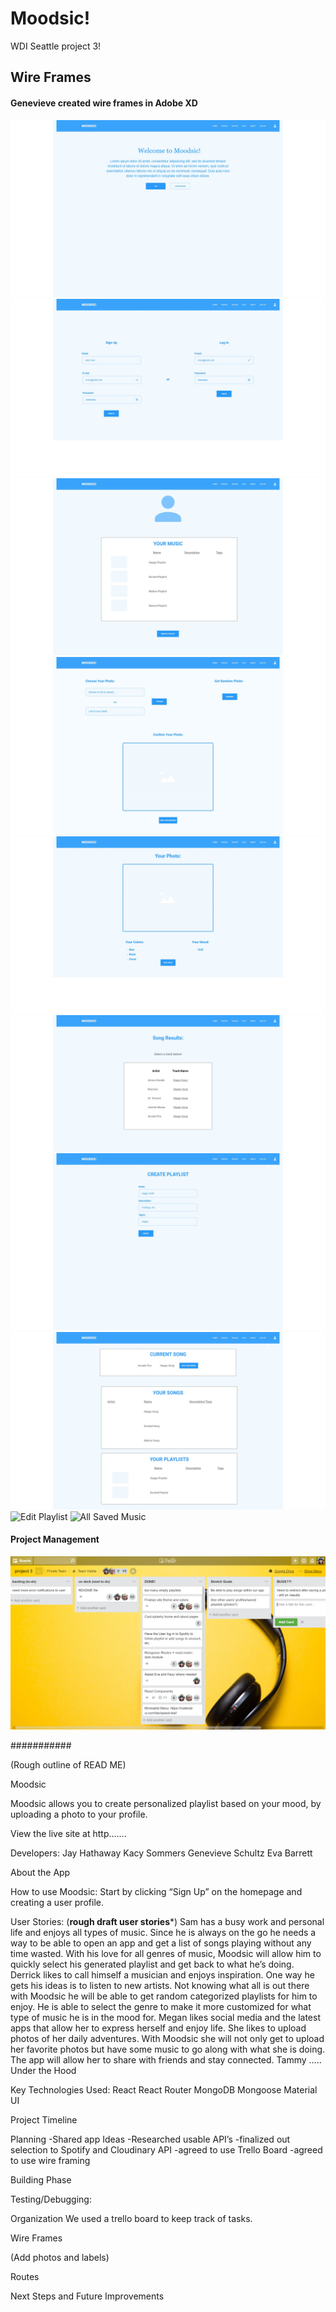 # Moodsic!
WDI Seattle project 3!

## Wire Frames
#### Genevieve created wire frames in Adobe XD
![Home Page](Home-Landing.jpg)
![Login/Signup](Login-Signup.jpg)
![Profile Page](Profile-Account.jpg)
![Upload Page](UploadPhoto.jpg)
![Color/Mood Results](Color-MoodResults.jpg)
![Music Results](MusicResults.jpg)
![Create Playlist](SongManagement-CreatePlaylist.jpg)
![New Song](SongManagement-NewSong.jpg)
![Edit Playlist](SongManagement-EditPlaylist.jpg)
![All Saved Music](SongManagement-Music.jpg)




#### Project Management
![Trello Board Screen Shot](trelloBoard.jpg)

###########

(Rough outline of READ ME)

Moodsic

Moodsic allows you to create personalized playlist based on your mood, by uploading a photo to your profile.

View the live site at http…….

Developers:
	Jay Hathaway
	Kacy Sommers
	Genevieve Schultz
	Eva Barrett

About the App

How to use Moodsic:
Start by clicking “Sign Up” on the homepage and creating a user profile.   

User Stories:  (****rough draft user stories*****)
Sam has a busy work and personal life and enjoys all types of music. Since he is always on the go he needs a way to be able to open an app and get a list of songs playing without any time wasted. With his love for all genres of music, Moodsic will allow him to quickly select his generated playlist and get back to what he’s doing. 
Derrick likes to call himself a musician and enjoys inspiration. One way he gets his ideas is to listen to new artists. Not knowing what all is out there with Moodsic he will be able to get random categorized playlists for him to enjoy. He is able to select the genre to make it more customized for what type of music he is in the mood for.
Megan likes social media and the latest apps that allow her to express herself and enjoy life. She likes to upload photos of her daily adventures. With Moodsic she will not only get to upload her favorite photos but have some music to go along with what she is doing. The app will allow her to share with friends and stay connected.
Tammy …..
Under the Hood

Key Technologies Used:
React
React Router
MongoDB
Mongoose
Material UI


Project Timeline

Planning
-Shared app Ideas
-Researched usable API’s
-finalized out selection to Spotify and Cloudinary API
-agreed to use Trello Board
-agreed to use wire framing

Building Phase



Testing/Debugging:

Organization
We used a trello board to keep track of tasks.

Wire Frames

(Add photos and labels)


Routes
 

Next Steps and Future Improvements

